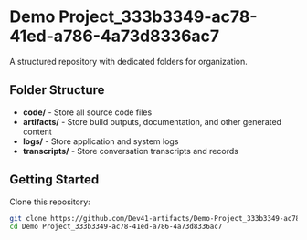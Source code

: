 # Demo Project_333b3349-ac78-41ed-a786-4a73d8336ac7
A structured repository with dedicated folders for organization.

## Folder Structure

- **code/** - Store all source code files
- **artifacts/** - Store build outputs, documentation, and other generated content
- **logs/** - Store application and system logs
- **transcripts/** - Store conversation transcripts and records

## Getting Started

Clone this repository:
```bash
git clone https://github.com/Dev41-artifacts/Demo-Project_333b3349-ac78-41ed-a786-4a73d8336ac7
cd Demo Project_333b3349-ac78-41ed-a786-4a73d8336ac7
```
